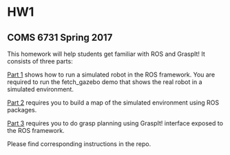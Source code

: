 # HW1
## COMS 6731 Spring 2017

This homework will help students get familiar with ROS and GraspIt! It consists of three parts:

[Part 1](./part_1.md) shows how to run a simulated robot in the ROS framework. You are required to run the fetch_gazebo demo that shows the real robot in a simulated environment.

[Part 2](./part_2.md) requires you to build a map of the simulated environment using ROS packages.

[Part 3](./part_3.md) requires you to do grasp planning using GraspIt! interface exposed to the ROS framework.

Please find corresponding instructions in the repo.